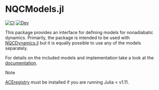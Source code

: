 # NQCModels.jl

[![CI](https://github.com/NQCD/NQCModels.jl/actions/workflows/CI.yml/badge.svg)](https://github.com/NQCD/NQCModels.jl/actions/workflows/CI.yml)
[![Dev](https://img.shields.io/badge/docs-dev-blue.svg)](https://nqcd.github.io/NQCDynamics.jl/dev/NQCModels/overview/)

This package provides an interface for defining models for nonadiabatic dynamics.
Primarily, the package is intended to be used with [NQCDynamics.jl](https://github.com/NQCD/NQCDynamics.jl/)
but it is equally possible to use any of the models separately.

For details on the included models and implementation take a look at the [documentation](https://nqcd.github.io/NQCDynamics.jl/dev/NQCModels/overview/).

> [!NOTE]
> [ACEregistry](https://github.com/ACEsuit/ACEregistry) must be installed if you are running Julia < v1.11. 
